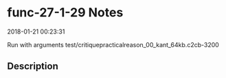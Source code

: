 # func-27-1-29 Notes

2018-01-21 00:23:31

Run with arguments test/critiquepracticalreason_00_kant_64kb.c2cb-3200 

## Description

